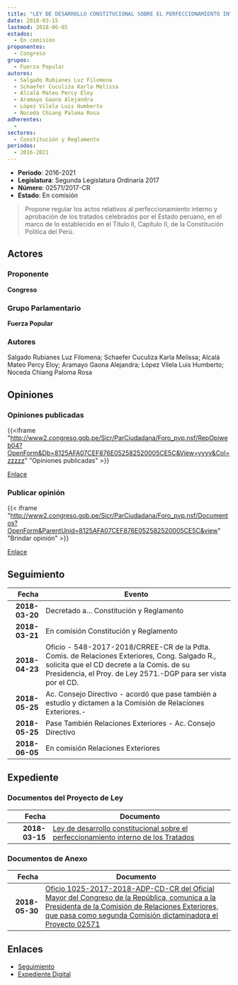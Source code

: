 ```yaml
---
title: "LEY DE DESARROLLO CONSTITUCIONAL SOBRE EL PERFECCIONAMIENTO INTERNO DE LOS TRATADOS"
date: 2018-03-15
lastmod: 2018-06-05
estados: 
  - En comisión
proponentes: 
  - Congreso
grupos: 
  - Fuerza Popular
autores: 
  - Salgado Rubianes Luz Filomena
  - Schaefer Cuculiza Karla Melissa
  - Alcalá Mateo Percy Eloy
  - Aramayo Gaona Alejandra
  - López Vilela Luis Humberto
  - Noceda Chiang Paloma Rosa
adherentes: 
  - 
sectores: 
  - Constitución y Reglamento
periodos: 
  - 2016-2021
---
```


- **Periodo**: 2016-2021
- **Legislatura**: Segunda Legislatura Ordinaria 2017
- **Número**: 02571/2017-CR
- **Estado**: En comisión

> Propone regular los actos relativos al perfeccionamiento interno y aprobación de los tratados celebrados por el Estado peruano, en el marco de lo establecido en el Titulo II, Capítulo II, de la Constitución Politica del Perú.


## Actores

### Proponente

**Congreso**

### Grupo Parlamentario

**Fuerza Popular**

### Autores

Salgado Rubianes Luz Filomena; Schaefer Cuculiza Karla Melissa; Alcalá Mateo Percy Eloy; Aramayo Gaona Alejandra; López Vilela Luis Humberto; Noceda Chiang Paloma Rosa


## Opiniones

### Opiniones publicadas

{{<iframe "http://www2.congreso.gob.pe/Sicr/ParCiudadana/Foro_pvp.nsf/RepOpiweb04?OpenForm&Db=8125AFA07CEF876E052582520005CE5C&View=yyyy&Col=zzzzz" "Opiniones publicadas" >}}

[Enlace](http://www2.congreso.gob.pe/Sicr/ParCiudadana/Foro_pvp.nsf/RepOpiweb04?OpenForm&Db=8125AFA07CEF876E052582520005CE5C&View=yyyy&Col=zzzzz)
### Publicar opinión

{{< iframe "http://www2.congreso.gob.pe/Sicr/ParCiudadana/Foro_pvp.nsf/Documentos?OpenForm&ParentUnid=8125AFA07CEF876E052582520005CE5C&view" "Brindar opinión" >}}

[Enlace](http://www2.congreso.gob.pe/Sicr/ParCiudadana/Foro_pvp.nsf/Documentos?OpenForm&ParentUnid=8125AFA07CEF876E052582520005CE5C&view)

## Seguimiento

| Fecha | Evento |
|------:|--------|
| **2018-03-20** | Decretado a... Constitución y Reglamento|
| **2018-03-21** | En comisión Constitución y Reglamento|
| **2018-04-23** | Oficio - 548-2017-2018/CRREE-CR de la Pdta. Comis. de Relaciones Exteriores, Cong. Salgado R., solicita que el CD decrete a la Comis. de su Presidencia, el Proy. de Ley 2571.-DGP para ser vista por el CD.|
| **2018-05-25** | Ac. Consejo Directivo - acordó que pase también a estudio y dictamen a la Comisión de Relaciones Exteriores.-|
| **2018-05-25** | Pase También Relaciones Exteriores - Ac. Consejo Directivo|
| **2018-06-05** | En comisión Relaciones Exteriores|


## Expediente


### Documentos del Proyecto de Ley

| Fecha | Documento |
|------:|--------|
| **2018-03-15** | [Ley de desarrollo constitucional sobre el perfeccionamiento interno de los Tratados](http://www.leyes.congreso.gob.pe/Documentos/2016_2021/Proyectos_de_Ley_y_de_Resoluciones_Legislativas/PL0257120180315.pdf) |

### Documentos de Anexo

| Fecha | Documento |
|------:|--------|
| **2018-05-30** | [Oficio 1025-2017-2018-ADP-CD-CR del Oficial Mayor del Congreso de la República, comunica a la Presidenta de la Comisión de Relaciones Exteriores, que pasa como segunda Comisión dictaminadora el Proyecto 02571](http://www.leyes.congreso.gob.pe/Documentos/2016_2021/Oficios/Oficialia_Mayor/OFICIO-1025-2017-2018-ADP-CD-CR.pdf) |

## Enlaces 

- [Seguimiento](http://www2.congreso.gob.pe/Sicr/TraDocEstProc/CLProLey2016.nsf/f7fff46988ca05b1052578e100829cc7/32b3c93f33883cea05258251007c9af8?OpenDocument)
- [Expediente Digital](http://www2.congreso.gob.pe/Sicr/TraDocEstProc/CLProLey2016.nsf/f7fff46988ca05b1052578e100829cc7/32b3c93f33883cea05258251007c9af8?OpenDocument&Click=05257FB7005EB655.eb71d0cf91d8294e05256cdf006b5706/$Body/0.1C6C)

